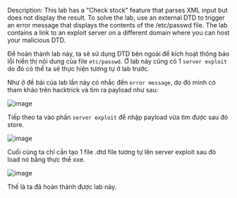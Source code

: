 Description:  This lab has a "Check stock" feature that parses XML input but does not display the result. To solve the lab, use an external DTD to trigger an error message that displays the contents of the /etc/passwd file. The lab contains a link to an exploit server on a different domain where you can host your malicious DTD. 

Để hoàn thành lab này, ta sẽ sử dụng DTD bên ngoài để kích hoạt thông báo lỗi hiển thị nội dung của file ``etc/passwd``.  Ở lab này cũng có 1 ``server exploit`` do đó có thể ta sẽ thực hiện tương tự ở lab trước.

Như ở đề bài của lab lần này có nhắc đến ``error message``, do đó mình có tham khảo trên hacktrick và tìm ra payload như sau:

![image](https://github.com/elliSzAt/XML-external-entity-XXE-injection/assets/125866921/ad6061ea-c5dd-465c-941c-0969fa4ad9a1)

Tiếp theo ta vào phần ``server exploit`` để nhập payload vừa tìm được sau đó store.

![image](https://github.com/elliSzAt/XML-external-entity-XXE-injection/assets/125866921/37f95cea-5668-4469-9a8d-5160faed4f07)

Cuối cùng ta chỉ cần tạo 1 file .dtd file tương tự lên server exploit sau đó load nó bằng thực thể xxe.

![image](https://github.com/elliSzAt/XML-external-entity-XXE-injection/assets/125866921/8bcff397-640e-428d-ab1a-66991afd7028)

Thế là ta đã hoàn thành được lab này.

